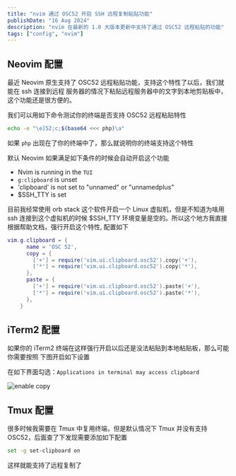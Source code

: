 ```yaml
---
title: "nvim 通过 OSC52 开启 SSH 远程复制粘贴功能"
publishDate: "16 Aug 2024"
description: "nvim 在最新的 1.0 大版本更新中支持了通过 OSC52 远程粘贴的功能"
tags: ["config", "nvim"]
---
```


## Neovim 配置

最近 Neovim 原生支持了 OSC52 远程粘贴功能，支持这个特性了以后，我们就能在 ssh 连接到远程
服务器的情况下粘贴远程服务器中的文字到本地剪贴板中，这个功能还是很方便的。

我们可以用如下命令测试你的终端是否支持 OSC52 远程粘贴特性

```bash
echo -e "\e]52;c;$(base64 <<< php)\a"
```

如果 `php` 出现在了你的终端中了，那么就说明你的终端支持这个特性

默认 Neovim 如果满足如下条件的时候会自动开启这个功能

- Nvim is running in the `TUI`
- `g:clipboard` is unset
- 'clipboard' is not set to "unnamed" or "unnamedplus"
- $SSH_TTY is set

目前我经常使用 orb stack 这个软件开启一个 Linux 虚拟机，但是不知道为啥用 ssh 连接到这个虚拟机的时候
$SSH_TTY 环境变量是空的。所以这个地方我直接根据帮助文档，强行开启这个特性, 配置如下

```lua
vim.g.clipboard = {
      name = 'OSC 52',
      copy = {
        ['+'] = require('vim.ui.clipboard.osc52').copy('+'),
        ['*'] = require('vim.ui.clipboard.osc52').copy('*'),
      },
      paste = {
        ['+'] = require('vim.ui.clipboard.osc52').paste('+'),
        ['*'] = require('vim.ui.clipboard.osc52').paste('*'),
      },
    }
```

## iTerm2 配置

如果你的 iTerm2 终端在这样强行开启以后还是没法粘贴到本地粘贴板，那么可能你需要按照
下图开启如下设置

在如下界面勾选：`Applications in terminal may access clipboard`

![enable copy](https://picture-1303128679.cos.ap-shanghai.myqcloud.com/uPic/OPVK7N.png)

## Tmux 配置

很多时候我需要在 Tmux 中复用终端，但是默认情况下 Tmux 并没有支持 OSC52，后面查了下发现需要添加如下配置

```bash
set -g set-clipboard on
```

这样就能支持了远程复制了

